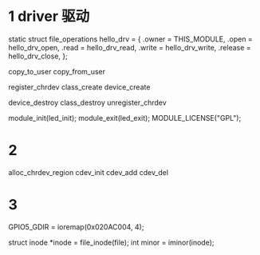 <!--
 * @Author: Clark
 * @Email: haixuanwoTxh@gmail.com
 * @Date: 2024-04-13 21:43:49
 * @LastEditors: Clark
 * @LastEditTime: 2024-04-13 21:53:37
 * @Description: file content
-->

# 1 driver 驱动

static struct file_operations hello_drv = {
	.owner	 = THIS_MODULE,
	.open    = hello_drv_open,
	.read    = hello_drv_read,
	.write   = hello_drv_write,
	.release = hello_drv_close,
};

copy_to_user
copy_from_user

register_chrdev
class_create
device_create

device_destroy
class_destroy
unregister_chrdev

module_init(led_init);
module_exit(led_exit);
MODULE_LICENSE("GPL");

# 2
alloc_chrdev_region
cdev_init
cdev_add
cdev_del

# 3

GPIO5_GDIR = ioremap(0x020AC004, 4);

struct inode *inode = file_inode(file);
int minor = iminor(inode);














